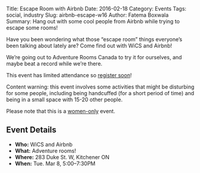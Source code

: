 Title: Escape Room with Airbnb
Date: 2016-02-18
Category: Events
Tags: social, industry
Slug: airbnb-escape-w16
Author: Fatema Boxwala
Summary: Hang out with some cool people from Airbnb while trying to escape some rooms!

Have you been wondering what those “escape room” things everyone’s been talking
about lately are? Come find out with WiCS and Airbnb!

We’re going out to Adventure Rooms Canada to try it for ourselves, and maybe
beat a record while we’re there.

This event has limited attendance so [register soon](https://docs.google.com/forms/d/1v7OqMeQ0QI6RHETIIEA7VgoUeUm3VT7m0QbP0fPUtQM/viewform)!

Content warning: this event involves some activities that might be disturbing
for some people, including being handcuffed (for a short period of time) and
being in a small space with 15-20 other people.

Please note that this is a [women-only](http://wics.uwaterloo.ca/faq) event.

## Event Details ##

+ **Who:** WiCS and Airbnb
+ **What:** Adventure rooms!
+ **Where:** 283 Duke St. W, Kitchener ON
+ **When:** Tue. Mar 8, 5:00&ndash;7:30PM
